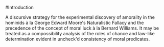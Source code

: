 #Introduction

A discursive strategy for the experimental discovery of amorality in the hominids à la George Edward Moore's Naturalistic Fallacy and the precedence of the concept of moral luck à la Bernard Williams. It may be treated as a compossibility analysis of the roles of chance and law-like determination evident in uncheck'd consistency of moral predicates.
